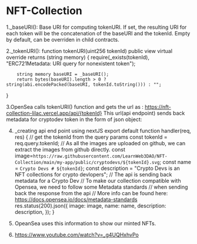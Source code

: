 # NFT-Collection

1._baseURI():
Base URI for computing tokenURI. If set, the resulting URI for each token will be the concatenation of the baseURI and the tokenId. Empty by default, can be overriden in child contracts.

2._tokenURI():
 function tokenURI(uint256 tokenId) public view virtual override returns (string memory) {
        require(_exists(tokenId), "ERC721Metadata: URI query for nonexistent token");

        string memory baseURI = _baseURI();
        return bytes(baseURI).length > 0 ? string(abi.encodePacked(baseURI, tokenId.toString())) : "";
  }
  
 3.OpenSea calls tokenURI() function and gets the url as : https://nft-collection-lilac.vercel.app/api/{tokenId}
  This url(api endpoint) sends back metadata for cryptodev token in the form of json object:
  
 4. _creating api end point using nextJS 
    export default function handler(req, res) {
    // get the tokenId from the query params
    const tokenId = req.query.tokenId;
    // As all the images are uploaded on github, we can extract the images from github directly.
    const image=`https://raw.githubusercontent.com/LearnWeb3DAO/NFT-Collection/main/my-app/public/cryptodevs/${tokenId}.svg`;
    const name = `Crypto Devs # ${tokenId}`;
    const description = "Crypto Devs is an NFT collections for crypto devlopers"; 
    // The api is sending back metadata for a Crypto Dev
    // To make our collection compatible with Opensea, we need to follow some Metadata standards
    // when sending back the response from the api
    // More info can be found here: https://docs.opensea.io/docs/metadata-standards
    res.status(200).json({
      image: image,
      name: name,
      description: description,
    });
  }
  
5. OpeanSea uses this information to show our minted NFTs. 
6. https://www.youtube.com/watch?v=_g4UQHxhvPo
